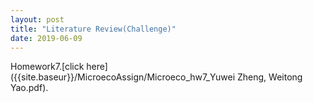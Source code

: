 ```yaml
---
layout: post
title: "Literature Review(Challenge)"
date: 2019-06-09
---
```

Homework7.[click here]({{site.baseur}}/MicroecoAssign/Microeco_hw7_Yuwei Zheng, Weitong Yao.pdf).

